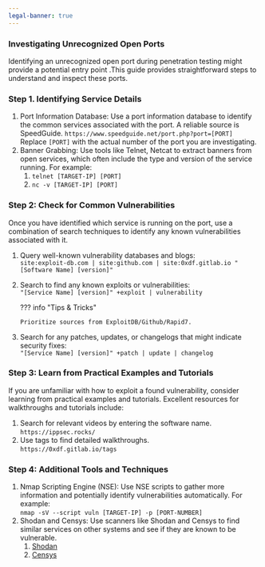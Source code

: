 ```yaml
---
legal-banner: true
---
```


### **Investigating Unrecognized Open Ports**

Identifying an unrecognized open port during penetration testing might provide a potential entry point .This guide provides straightforward steps to understand and inspect these ports.

### **Step 1. Identifying Service Details**

1. Port Information Database: Use a port information database to identify the common services associated with the port. A reliable source is SpeedGuide. `https://www.speedguide.net/port.php?port=[PORT]`  
    Replace `[PORT]` with the actual number of the port you are investigating.
2. Banner Grabbing: Use tools like Telnet, Netcat to extract banners from open services, which often include the type and version of the service running. For example:
    1.  `telnet [TARGET-IP] [PORT]`
    2.  `nc -v [TARGET-IP] [PORT]`

### **Step 2: Check for Common Vulnerabilities**

Once you have identified which service is running on the port, use a combination of search techniques to identify any known vulnerabilities associated with it.

1.  Query well-known vulnerability databases and blogs:  
    `site:exploit-db.com | site:github.com | site:0xdf.gitlab.io "[Software Name] [version]"`
2.  Search to find any known exploits or vulnerabilities:  
    `"[Service Name] [version]" +exploit | vulnerability`

    ??? info "Tips & Tricks"

        Prioritize sources from ExploitDB/Github/Rapid7.

3.  Search for any patches, updates, or changelogs that might indicate security fixes:     
    `"[Service Name] [version]" +patch | update | changelog`  
    

### **Step 3: Learn from Practical Examples and Tutorials**

If you are unfamiliar with how to exploit a found vulnerability, consider learning from practical examples and tutorials. Excellent resources for walkthroughs and tutorials include:

1.  Search for relevant videos by entering the software name.  
    `https://ippsec.rocks/`
2.  Use tags to find detailed walkthroughs.  
    `https://0xdf.gitlab.io/tags`

### **Step 4: Additional Tools and Techniques**

1. Nmap Scripting Engine (NSE): Use NSE scripts to gather more information and potentially identify vulnerabilities automatically. For example:  
`nmap -sV --script vuln [TARGET-IP] -p [PORT-NUMBER]`
2. Shodan and Censys: Use scanners like Shodan and Censys to find similar services on other systems and see if they are known to be vulnerable.
    1.  [Shodan](https://www.shodan.io/)
    2.  [Censys](https://censys.io/)
